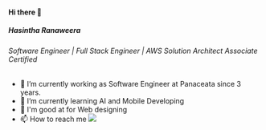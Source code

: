 #### Hi there 👋

<h5>Hasintha Ranaweera</h5>
<h6>Software Engineer | Full Stack Engineer | AWS Solution Architect Associate Certified</h6>

- 🔭 I’m currently working as Software Engineer at Panaceata since 3 years.
- 🌱 I’m currently learning AI and Mobile Developing
- 💬 I'm good at for Web designing
- 📫 How to reach me <a href="https://www.linkedin.com/in//hasintha-ranaweera-90a261157/"> <img src="https://img.shields.io/badge/linkedin-%230077B5.svg?logo=linkedin&logoColor=white"/><a/>

